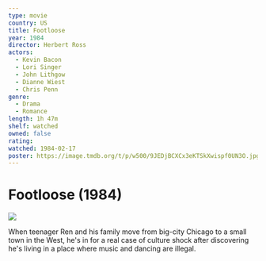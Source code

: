 ```yaml
---
type: movie
country: US
title: Footloose
year: 1984
director: Herbert Ross
actors:
  - Kevin Bacon
  - Lori Singer
  - John Lithgow
  - Dianne Wiest
  - Chris Penn
genre:
  - Drama
  - Romance
length: 1h 47m
shelf: watched
owned: false
rating:
watched: 1984-02-17
poster: https://image.tmdb.org/t/p/w500/9JEDjBCXCx3eKTSkXwispf0UN3O.jpg
---
```


# Footloose (1984)

![](https://image.tmdb.org/t/p/w500/9JEDjBCXCx3eKTSkXwispf0UN3O.jpg)

When teenager Ren and his family move from big-city Chicago to a small town in the West, he's in for a real case of culture shock after discovering he's living in a place where music and dancing are illegal.